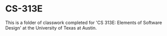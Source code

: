 # CS-313E
This is a folder of classwork completed for 'CS 313E: Elements of Software Design' at the University of Texas at Austin.

